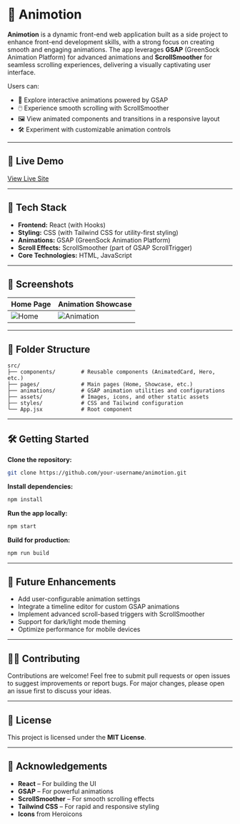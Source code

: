 # 🎨 Animotion

**Animotion** is a dynamic front-end web application built as a side project to enhance front-end development skills, with a strong focus on creating smooth and engaging animations. The app leverages **GSAP** (GreenSock Animation Platform) for advanced animations and **ScrollSmoother** for seamless scrolling experiences, delivering a visually captivating user interface.

Users can:

- 🎥 Explore interactive animations powered by GSAP  
- 🖱️ Experience smooth scrolling with ScrollSmoother  
- 🖼️ View animated components and transitions in a responsive layout  
- 🛠️ Experiment with customizable animation controls  

---

## 🚀 Live Demo

[View Live Site](https://animotion-demo.vercel.app/) <!-- Replace with your actual live site URL -->

---

## 🧱 Tech Stack

- **Frontend:** React (with Hooks)  
- **Styling:** CSS (with Tailwind CSS for utility-first styling)  
- **Animations:** GSAP (GreenSock Animation Platform)  
- **Scroll Effects:** ScrollSmoother (part of GSAP ScrollTrigger)  
- **Core Technologies:** HTML, JavaScript  

---

## 📸 Screenshots

| Home Page | Animation Showcase |
|-----------|-------------------|
| ![Home](./screenshots/home.png) | ![Animation](./screenshots/animation.png) |

<!-- Replace with your actual screenshots -->

---

## 📂 Folder Structure

```
src/
├── components/        # Reusable components (AnimatedCard, Hero, etc.)
├── pages/             # Main pages (Home, Showcase, etc.)
├── animations/        # GSAP animation utilities and configurations
├── assets/            # Images, icons, and other static assets
├── styles/            # CSS and Tailwind configuration
└── App.jsx            # Root component
```

---

## 🛠️ Getting Started

**Clone the repository:**

```bash
git clone https://github.com/your-username/animotion.git
```

**Install dependencies:**

```bash
npm install
```

**Run the app locally:**

```bash
npm start
```

**Build for production:**

```bash
npm run build
```

---

## 🌱 Future Enhancements

- Add user-configurable animation settings  
- Integrate a timeline editor for custom GSAP animations  
- Implement advanced scroll-based triggers with ScrollSmoother  
- Support for dark/light mode theming  
- Optimize performance for mobile devices  

---

## 🧑‍💻 Contributing

Contributions are welcome! Feel free to submit pull requests or open issues to suggest improvements or report bugs. For major changes, please open an issue first to discuss your ideas.

---

## 📜 License

This project is licensed under the **MIT License**.

---

## 🙌 Acknowledgements

- **React** – For building the UI  
- **GSAP** – For powerful animations  
- **ScrollSmoother** – For smooth scrolling effects  
- **Tailwind CSS** – For rapid and responsive styling  
- **Icons** from Heroicons